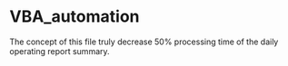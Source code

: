 # VBA_automation

The concept of this file truly decrease 50% processing time of the daily operating report summary.

